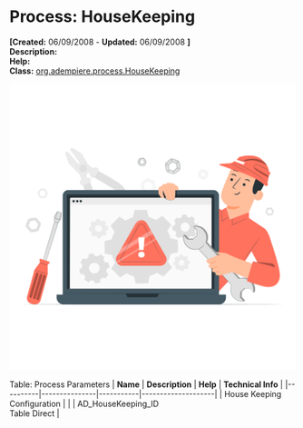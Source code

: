 # Process: HouseKeeping 

**[Created:** 06/09/2008 - **Updated:** 06/09/2008 **]**  
**Description:**   
**Help:**   
**Class:** [org.adempiere.process.HouseKeeping](https://jenkins.idempiere.org/job/iDempiere12Daily/ws/org.idempiere.javadoc/API/org/adempiere/process/HouseKeeping.html)

![](/img/docs/manual/HouseKeeping-Process_iDempiere_v12.0.0.png)

Table: Process Parameters
| **Name** | **Description** | **Help** | **Technical Info** |
|----------|---------------|-----------|--------------------|
| House Keeping Configuration |  |  | AD_HouseKeeping_ID<br/>Table Direct | 


